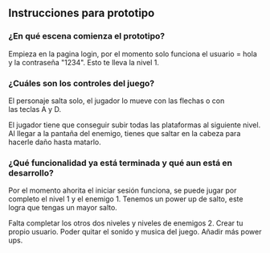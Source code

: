## **Instrucciones para prototipo**

### ¿En qué escena comienza el prototipo?
Empieza en la pagina login, por el momento solo funciona el usuario = hola y la contraseña "1234". Esto  te lleva la nivel 1.

### ¿Cuáles son los controles del juego? 
El personaje salta solo, el jugador lo mueve con las flechas o con las teclas A y D. 

El jugador tiene que conseguir subir todas las plataformas al siguiente nivel. Al llegar a la pantaña del enemigo, tienes que saltar en la cabeza para hacerle daño hasta matarlo.

### ¿Qué funcionalidad ya está terminada y qué aun está en desarrollo?
Por el momento ahorita el iniciar sesión funciona, se puede jugar por completo el nivel 1 y el enemigo 1. Tenemos un power up de salto, este logra que tengas un mayor salto.

Falta completar los otros dos niveles y niveles de enemigos 2. Crear tu propio usuario. Poder quitar el sonido y musica del juego. Añadir más power ups. 
